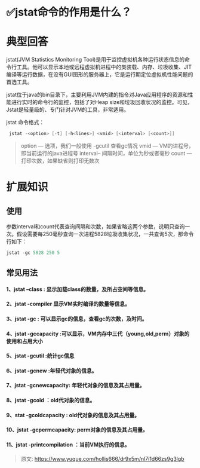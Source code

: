 # ✅jstat命令的作用是什么？


# 典型回答

jstat(JVM Statistics Monitoring Tool)是用于监控虚拟机各种运行状态信息的命令行工具。他可以显示本地或远程虚拟机进程中的类装载、内存、垃圾收集、JIT编译等运行数据，在没有GUI图形的服务器上，它是运行期定位虚拟机性能问题的首选工具。

jstat位于java的bin目录下，主要利用JVM内建的指令对Java应用程序的资源和性能进行实时的命令行的监控，包括了对Heap size和垃圾回收状况的监控。可见，Jstat是轻量级的、专门针对JVM的工具，非常适用。

jstat 命令格式：

```c
 jstat -<option> [-t] [-h<lines>] <vmid> [<interval> [<count>]]
```

> option — 选项，我们一般使用 -gcutil 查看gc情况
> vmid — VM的进程号，即当前运行的java进程号
> interval– 间隔时间，单位为秒或者毫秒
> count — 打印次数，如果缺省则打印无数次



# 扩展知识


## 使用

参数interval和count代表查询间隔和次数，如果省略这两个参数，说明只查询一次。假设需要每250毫秒查询一次进程5828垃圾收集状况，一共查询5次，那命令行如下：

```c
jstat -gc 5828 250 5
```


## 常见用法

#### 1、jstat –class<pid> : 显示加载class的数量，及所占空间等信息。

#### 2、jstat -compiler <pid>显示VM实时编译的数量等信息。

#### 3、jstat -gc <pid>: 可以显示gc的信息，查看gc的次数，及时间。

#### 4、jstat -gccapacity <pid>:可以显示，VM内存中三代（young,old,perm）对象的使用和占用大小

#### 5、jstat -gcutil <pid>:统计gc信息

#### 6、jstat -gcnew <pid>:年轻代对象的信息。

#### 7、jstat -gcnewcapacity<pid>: 年轻代对象的信息及其占用量。

#### 8、jstat -gcold <pid>：old代对象的信息。

#### 9、stat -gcoldcapacity <pid>: old代对象的信息及其占用量。

#### 10、jstat -gcpermcapacity<pid>: perm对象的信息及其占用量。

#### 11、jstat -printcompilation <pid>：当前VM执行的信息。


> 原文: <https://www.yuque.com/hollis666/dr9x5m/nl7i1d66zs9g3lgb>